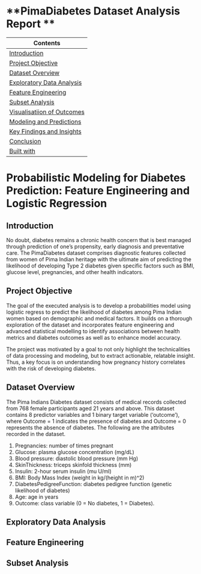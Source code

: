 # **PimaDiabetes Dataset Analysis Report **

| Contents 											 	   	|
| -------- 											 	   	|
| [Introduction](#Introduction)			   	|
| [Project Objective](#Project-Objective)			   	|
| [Dataset Overview](#Dataset-Overview) 		   		|
| [Exploratory Data Analysis](#Exploratory-Data-Analysis) 		   		|
| [Feature Engineering](#Feature-Engineering)							|
| [Subset Analysis](#Subset-Analysis)							|
| [Visualisatiion of Outcomes](#Visualisatiion-of-Outcomes)					   		|
| [Modeling and Predictions](#Modeling-and-Predictions)						   	|
| [Key Findings and Insights](#Key-Findings-and-Insights)					|
| [Conclusion](#Conclusion)									|
| [Built with](#Built-with)							   		|


# Probabilistic Modeling for Diabetes Prediction: Feature Engineering and Logistic Regression

## Introduction

No doubt, diabetes remains a chronic health concern that is best managed through prediction of one’s propensity, early diagnosis and preventative care. The PimaDiabetes dataset comprises diagnostic features collected from women of Pima Indian heritage with the ultimate aim of predicting the likelihood of developing Type 2 diabetes given  specific factors such as BMI, glucose level, pregnancies, and other health indicators.

## Project Objective 
The goal of the executed analysis is to develop a probabilities model using logistic regress to predict the likelihood of diabetes among Pima Indian women based on demographic and medical factors. It builds on a thorough exploration of the dataset and incorporates feature engineering and advanced statistical modelling to identify associations between health metrics and diabetes outcomes as well as to enhance model accuracy.

The project was motivated by a goal to not only highlight the technicalities of data processing and modeling, but to extract actionable, relatable insight. Thus, a key focus is on understanding how pregnancy history correlates with the risk of developing diabetes. 

## Dataset Overview 

The Pima Indians Diabetes dataset consists of medical records collected from 768 female participants aged 21 years and above. This dataset contains 8 predictor variables and 1 binary target variable (‘outcome’), where Outcome = 1 indicates the presence of diabetes and Outcome = 0 represents the absence of diabetes. 
The following are the attributes recorded in the dataset. 

1.	Pregnancies: number of times pregnant
2.	Glucose: plasma glucose concentration (mg/dL)
3.	Blood pressure: diastolic blood pressure (mm Hg)
4.	SkinThickness: triceps skinfold thickness (mm)
5.	Insulin: 2-hour serum insulin (mu U/ml)
6.	BMI: Body Mass Index (weight in kg/(height in m)^2)
7.	DiabetesPedigreeFunction: diabetes pedigree function (genetic likelihood of diabetes)
8.	Age: age in years
9.	Outcome: class variable (0 = No diabetes, 1 = Diabetes).

## Exploratory Data Analysis

## Feature Engineering

## Subset Analysis
